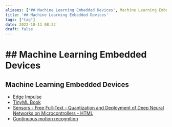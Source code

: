```yaml
---
aliases: ['## Machine Learning Embedded Devices', Machine Learning Embedded Devices]
title: '## Machine Learning Embedded Devices'
tags: ["tag"]
date: 2022-10-11 08:32
draft: false
---
```


# ## Machine Learning Embedded Devices

## Machine Learning Embedded Devices

- [Edge Impulse](https://www.edgeimpulse.com/)
- [TinyML Book](https://tinymlbook.com/)
- [Sensors - Free Full-Text - Quantization and Deployment of Deep Neural Networks on Microcontrollers - HTML](https://www.mdpi.com/1424-8220/21/9/2984/htm)
- [Continuous motion recognition](https://docs.edgeimpulse.com/docs/continuous-motion-recognition)
